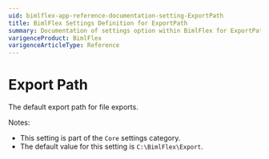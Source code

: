 ```yaml
---
uid: bimlflex-app-reference-documentation-setting-ExportPath
title: BimlFlex Settings Definition for ExportPath
summary: Documentation of settings option within BimlFlex for ExportPath
varigenceProduct: BimlFlex
varigenceArticleType: Reference
---
```


# Export Path

The default export path for file exports.

Notes:
* This setting is part of the `Core` settings category.
* The default value for this setting is `C:\BimlFlex\Export`.